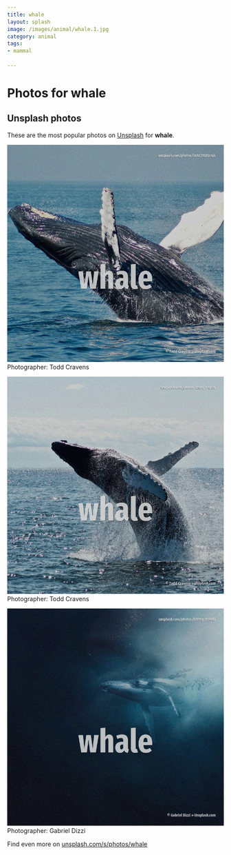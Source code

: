 ```yaml
---
title: whale
layout: splash
image: /images/animal/whale.1.jpg
category: animal
tags:
- mammal

---
```

# Photos for whale
 
## Unsplash photos
These are the most popular photos on [Unsplash](https://unsplash.com) for **whale**.
 
![whale](/images/animal/whale.1.jpg)
Photographer:  Todd Cravens
 
![whale](/images/animal/whale.2.jpg)
Photographer:  Todd Cravens
 
![whale](/images/animal/whale.3.jpg)
Photographer:  Gabriel Dizzi
 
Find even more on [unsplash.com/s/photos/whale](https://unsplash.com/s/photos/whale)
 
